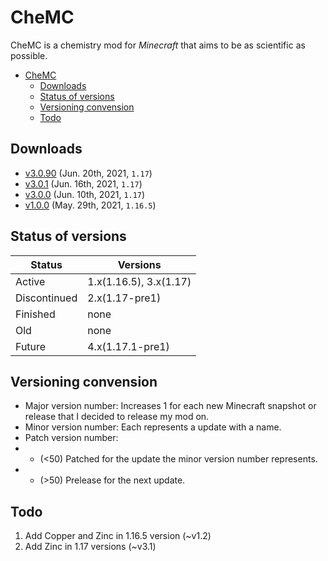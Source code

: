 # CheMC
CheMC is a chemistry mod for *Minecraft* that aims to be as scientific as possible.

- [CheMC](#chemc)
  - [Downloads](#downloads)
  - [Status of versions](#status-of-versions)
  - [Versioning convension](#versioning-convension)
  - [Todo](#todo)
## Downloads
* [v3.0.90](https://github.com/code2828/chemc-fabric/releases/tag/v3.0.90) (Jun. 20th, 2021, `1.17`)
* [v3.0.1](https://github.com/code2828/chemc-fabric/releases/tag/v3.0.1) (Jun. 16th, 2021, `1.17`)
* [v3.0.0](https://github.com/code2828/chemc-fabric/releases/tag/v3.0.0) (Jun. 10th, 2021, `1.17`)
* [v1.0.0](https://github.com/code2828/chemc-fabric/releases/tag/v1.0.0) (May. 29th, 2021, `1.16.5`)

## Status of versions
Status|Versions
------ | ------
Active | 1.x(1.16.5), 3.x(1.17)
Discontinued   | 2.x(1.17-pre1)
Finished|none
Old|none
Future|4.x(1.17.1-pre1)

## Versioning convension
* Major version number: Increases 1 for each new Minecraft snapshot or release that I decided to release my mod on.
* Minor version number: Each represents a update with a name.
* Patch version number: 
* * (<50) Patched for the update the minor version number represents.
* * (>50) Prelease for the next update.

## Todo
1. Add Copper and Zinc in 1.16.5 version (~v1.2)
2. Add Zinc in 1.17 versions (~v3.1)
